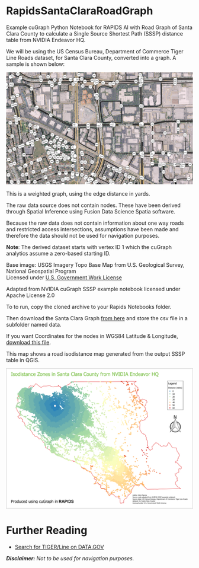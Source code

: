 # RapidsSantaClaraRoadGraph
Example cuGraph Python Notebook for RAPIDS AI with Road Graph of Santa Clara County to calculate a Single Source Shortest Path (SSSP) distance table from NVIDIA Endeavor HQ.

We will be using the US Census Bureau, Department of Commerce Tiger Line Roads dataset, for Santa Clara County, converted into a graph.
A sample is shown below:

![Santa Clara Road_Graph](./img/santa_clara_road_graph.png)

This is a weighted graph, using the edge distance in yards.

The raw data source does not contain nodes. These have been derived through Spatial Inference using Fusion Data Science Spatia software.

Because the raw data does not contain information about one way roads and restricted access intersections, assumptions have been made and therefore the data should not be used for navigation purposes.  

__Note__: The derived dataset starts with vertex ID 1 which the cuGraph analytics assume a zero-based starting ID.  

Base image: USGS Imagery Topo Base Map from U.S. Geological Survey, National Geospatial Program    
Licensed under [U.S. Government Work License](https://www.usa.gov/government-works)

Adapted from NVIDIA cuGraph SSSP example notebook licensed under Apache License 2.0

To to run, copy the cloned archive to your Rapids Notebooks folder.

Then download the Santa Clara Graph [from here](https://urli.uk/JHYVJP) and store the csv file in a subfolder named data.

If you want Coordinates for the nodes in WGS84 Latitude & Longitude, [download this file](https://urli.uk/2YOP9O).

This map shows a road isodistance map generated from the output SSSP table in QGIS.

![Santa Clara Isodistances](./img/endeavor_isodistances.png)

# Further Reading
* [Search for TIGER/Line on DATA.GOV](https://catalog.data.gov/dataset?metadata_type=geospatial&organization=census-gov&q=tiger+line+2018&tags=roads&_tags_limit=0)

**_Disclaimer:_** *Not to be used for navigation purposes.*

